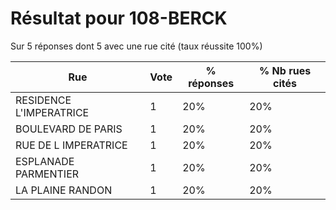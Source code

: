 # Résultat pour 108-BERCK

Sur 5 réponses dont 5 avec une rue cité (taux réussite 100%)

| Rue | Vote | % réponses | % Nb rues cités|
|-----|------|------------|----------------|
| RESIDENCE L'IMPERATRICE | 1 | 20% | 20%|
| BOULEVARD DE PARIS | 1 | 20% | 20%|
| RUE DE L IMPERATRICE | 1 | 20% | 20%|
| ESPLANADE PARMENTIER | 1 | 20% | 20%|
| LA PLAINE RANDON | 1 | 20% | 20%|
